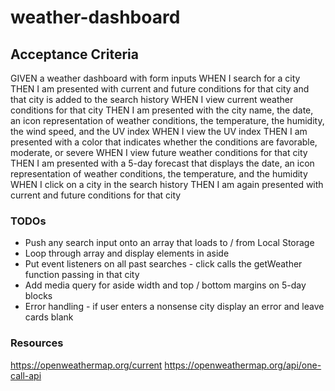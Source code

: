 # weather-dashboard

## Acceptance Criteria

GIVEN a weather dashboard with form inputs
WHEN I search for a city
THEN I am presented with current and future conditions for that city and that city is added to the search history
WHEN I view current weather conditions for that city
THEN I am presented with the city name, the date, an icon representation of weather conditions, the temperature, the humidity, the wind speed, and the UV index
WHEN I view the UV index
THEN I am presented with a color that indicates whether the conditions are favorable, moderate, or severe
WHEN I view future weather conditions for that city
THEN I am presented with a 5-day forecast that displays the date, an icon representation of weather conditions, the temperature, and the humidity
WHEN I click on a city in the search history
THEN I am again presented with current and future conditions for that city

### TODOs

- Push any search input onto an array that loads to / from Local Storage
- Loop through array and display elements in aside
- Put event listeners on all past searches - click calls the getWeather function passing in that city
- Add media query for aside width and top / bottom margins on 5-day blocks
- Error handling - if user enters a nonsense city display an error and leave cards blank

### Resources

https://openweathermap.org/current
https://openweathermap.org/api/one-call-api